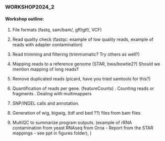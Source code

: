 ### WORKSHOP2024_2

#### Workshop outline:


1. File formats (fastq, sam/bam/, gff/gtf/, VCF)
2. Read quality check (fastqc: example of low quality reads, example of reads with adapter contamination)

3. Read trimming and filtering (trimmomatic? Try others as well?)
4. Mapping reads to a reference genome (STAR, bwa/bowtie2?) Should we mention mapping of long reads?
5. Remove duplicated reads (picard, have you tried samtools for this?)
6. Quantification of reads per gene. (featureCounts)
  . Counting reads or fragments
  . Dealing with multimappers   
8. SNP/INDEL calls and annotation.
9. Generation of wig, bigwig, (tdf and bed ??) files from bam files 
10. MultiQC to summarize program outputs. (example of rRNA contamination from yeast RNAseq from Orna - Report from the STAR mappings - see ppt in figures folder), )
